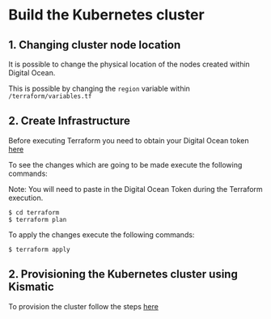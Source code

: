 # Build the Kubernetes cluster

## 1. Changing cluster node location

It is possible to change the physical location of the nodes created within Digital Ocean.

This is possible by changing the `region` variable within `/terraform/variables.tf`

## 2. Create Infrastructure

Before executing Terraform you need to obtain your Digital Ocean token [here](https://cloud.digitalocean.com/settings/api/tokens)

To see the changes which are going to be made execute the following commands:

Note: You will need to paste in the Digital Ocean Token during the Terraform execution.

```
$ cd terraform
$ terraform plan
```

To apply the changes execute the following commands:

```
$ terraform apply
```

## 2. Provisioning the Kubernetes cluster using Kismatic

To provision the cluster follow the steps [here](accessing-the-bootstrap-node.md)